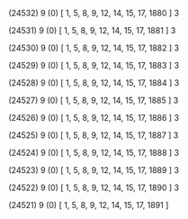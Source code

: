 (24532) 9 (0) [ 1, 5, 8, 9, 12, 14, 15, 17, 1880 ] 3 


(24531) 9 (0) [ 1, 5, 8, 9, 12, 14, 15, 17, 1881 ] 3 


(24530) 9 (0) [ 1, 5, 8, 9, 12, 14, 15, 17, 1882 ] 3 


(24529) 9 (0) [ 1, 5, 8, 9, 12, 14, 15, 17, 1883 ] 3 


(24528) 9 (0) [ 1, 5, 8, 9, 12, 14, 15, 17, 1884 ] 3 


(24527) 9 (0) [ 1, 5, 8, 9, 12, 14, 15, 17, 1885 ] 3 


(24526) 9 (0) [ 1, 5, 8, 9, 12, 14, 15, 17, 1886 ] 3 


(24525) 9 (0) [ 1, 5, 8, 9, 12, 14, 15, 17, 1887 ] 3 


(24524) 9 (0) [ 1, 5, 8, 9, 12, 14, 15, 17, 1888 ] 3 


(24523) 9 (0) [ 1, 5, 8, 9, 12, 14, 15, 17, 1889 ] 3 


(24522) 9 (0) [ 1, 5, 8, 9, 12, 14, 15, 17, 1890 ] 3 


(24521) 9 (0) [ 1, 5, 8, 9, 12, 14, 15, 17, 1891 ]  

